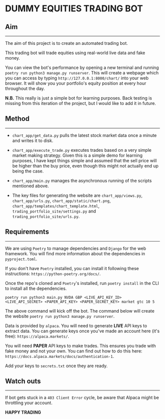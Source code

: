 # DUMMY EQUITIES TRADING BOT

## Aim
-------------------------------------------------------------------------------------------

The aim of this project is to create an automated trading bot.

This trading bot will trade equities using real-world live data and fake money.

You can view the bot's performance by opening a new terminal and running
`poetry run python3 manage.py runserver`. This will create a webpage which you can access
by typing `http://127.0.0.1:8000/chart/` into your web browser. It will show you your
portfolio's equity position at every hour throughout the day.

**N.B.** This really is just a simple bot for learning purposes. Back testing is missing
from this iteration of the project, but I would like to add it in future.

## Method
-------------------------------------------------------------------------------------------

- `chart_app/get_data.py` pulls the latest stock market data once a minute and writes it to disk.

- `chart_app/execute_trade.py` executes trades based on a very simple market making strategy. Given
this is a simple demo for learning purposes, I have kept things simple and assumed that
the sell price will be higher than the buy price, even though this might not actually end
up being the case.

- `chart_app/main.py` manages the asynchronous running of the scripts mentioned above.

- The key files for generating the website are `chart_app/views.py`, `chart_app/urls.py`,
`chart_app/static/chart.png`, `chart_app/templates/chart_template.html`,
`trading_portfolio_site/settings.py` and `trading_portfolio_site/urls.py`.

## Requirements
------------------------------------------------------------------------------------------

We are using `Poetry` to manage dependencies and `Django` for the web framework.
You will find more information about the dependencies in `pyproject.toml`.

If you don't have `Poetry` installed, you can install it following these instructions:
`https://python-poetry.org/docs/`.

Once the repo's cloned and `Poetry`'s installed, run `poetry install` in the CLI
to install all the dependencies.

```
poetry run python3 main.py NVDA GBP <LIVE_API_KEY_ID> <LIVE_API_SECRET> <PAPER_API_KEY> <PAPER_SECRET_KEY> market gtc 10 5
```
The above command will kick off the bot. The command below will create the website
`poetry run python3 manage.py runserver`.

Data is provided by `alpaca`. You will need to generate **LIVE** API keys to extract data.
You can generate keys once you've made an account here (it's free):
`https://alpaca.markets/`.

You will need **PAPER** API keys to make trades. This ensures you trade with fake
money and not your own. You can find out how to do this here:
`https://docs.alpaca.markets/docs/authentication-1`.

Add your keys to `secrets.txt` once they are ready.

## Watch outs
-----------------------------------------------------------------------------------------
If bot gets stuck in a `403 Client Error` cycle, be aware that Alpaca might be throttling
your account.

**HAPPY TRADING**